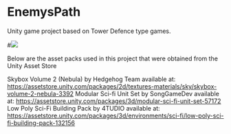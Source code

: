 # EnemysPath
Unity game project based on Tower Defence type games. 

#![](images/scWin.png)
 
Below are the asset packs used in this project that were obtained from the Unity Asset Store

Skybox Volume 2 (Nebula) by Hedgehog Team available at: https://assetstore.unity.com/packages/2d/textures-materials/sky/skybox-volume-2-nebula-3392
Modular Sci-fi Unit Set by SongGameDev available at: https://assetstore.unity.com/packages/3d/modular-sci-fi-unit-set-57172
Low Poly Sci-Fi Building Pack by 4TUDIO available at: https://assetstore.unity.com/packages/3d/environments/sci-fi/low-poly-sci-fi-building-pack-132156
